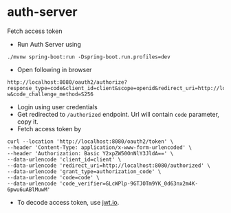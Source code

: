 # auth-server

Fetch access token

- Run Auth Server using

```shell
./mvnw spring-boot:run -Dspring-boot.run.profiles=dev
```

- Open following in browser

```text
http://localhost:8080/oauth2/authorize?response_type=code&client_id=client&scope=openid&redirect_uri=http://localhost:8080/authorized&code_challenge=J1OXNN3WieK6On42C3Jbl5cBeDKA9ojgXOEnB5yyB-w&code_challenge_method=S256
```

- Login using user credentials
- Get redirected to `/authorized` endpoint. Url will contain `code` parameter, copy it.
- Fetch access token by

```shell
curl --location 'http://localhost:8080/oauth2/token' \
--header 'Content-Type: application/x-www-form-urlencoded' \
--header 'Authorization: Basic Y2xpZW50OnNlY3JldA==' \
--data-urlencode 'client_id=client' \
--data-urlencode 'redirect_uri=http://localhost:8080/authorized' \
--data-urlencode 'grant_type=authorization_code' \
--data-urlencode 'code=code' \
--data-urlencode 'code_verifier=GLcWPlp-9GTJOTm9YK_0d63nx2m4K-6pwu6uABlMuwM'
```

- To decode access token, use [jwt.io](https://jwt.io/).